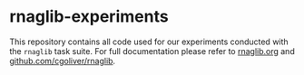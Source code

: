 # rnaglib-experiments

This repository contains all code used for our experiments conducted with the `rnaglib` task suite. For full documentation please refer to [rnaglib.org](rnaglib.org) and [github.com/cgoliver/rnaglib](github.com/cgoliver/rnaglib).
